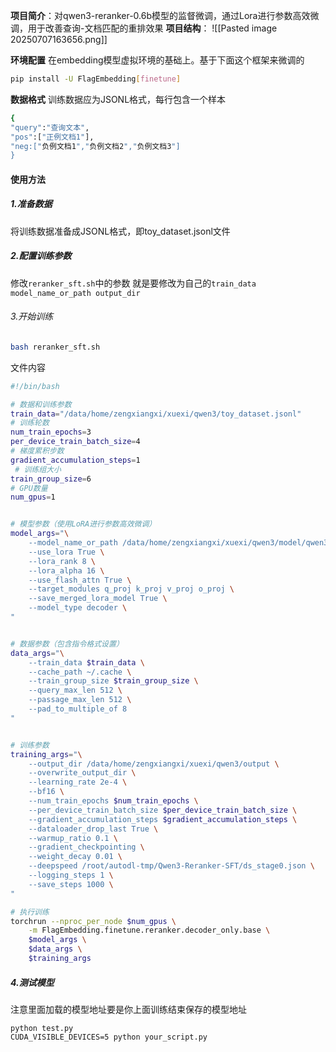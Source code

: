 **项目简介**：对qwen3-reranker-0.6b模型的监督微调，通过Lora进行参数高效微调，用于改善查询-文档匹配的重排效果
**项目结构**：
![[Pasted image 20250707163656.png]]

**环境配置**
在embedding模型虚拟环境的基础上。基于下面这个框架来微调的
```bash
pip install -U FlagEmbedding[finetune]
```

**数据格式**
训练数据应为JSONL格式，每行包含一个样本
```bash
{
"query":"查询文本",
"pos":["正例文档1"],
"neg:["负例文档1","负例文档2","负例文档3"]
}
```

#### 使用方法
##### 1.准备数据
将训练数据准备成JSONL格式，即toy_dataset.jsonl文件
##### 2.配置训练参数
修改`reranker_sft.sh`中的参数
就是要修改为自己的`train_data model_name_or_path output_dir`
###### 3.开始训练
```bash
bash reranker_sft.sh
```
文件内容
```bash
#!/bin/bash

# 数据和训练参数
train_data="/data/home/zengxiangxi/xuexi/qwen3/toy_dataset.jsonl"
# 训练轮数
num_train_epochs=3
per_device_train_batch_size=4
# 梯度累积步数
gradient_accumulation_steps=1
 # 训练组大小
train_group_size=6
# GPU数量
num_gpus=1


# 模型参数（使用LoRA进行参数高效微调）
model_args="\
    --model_name_or_path /data/home/zengxiangxi/xuexi/qwen3/model/qwen3_reranker_0.6b \
    --use_lora True \
    --lora_rank 8 \
    --lora_alpha 16 \
    --use_flash_attn True \
    --target_modules q_proj k_proj v_proj o_proj \
    --save_merged_lora_model True \
    --model_type decoder \
"


# 数据参数（包含指令格式设置）
data_args="\
    --train_data $train_data \
    --cache_path ~/.cache \
    --train_group_size $train_group_size \
    --query_max_len 512 \
    --passage_max_len 512 \
    --pad_to_multiple_of 8
"


# 训练参数
training_args="\
    --output_dir /data/home/zengxiangxi/xuexi/qwen3/output \
    --overwrite_output_dir \
    --learning_rate 2e-4 \
    --bf16 \
    --num_train_epochs $num_train_epochs \
    --per_device_train_batch_size $per_device_train_batch_size \
    --gradient_accumulation_steps $gradient_accumulation_steps \
    --dataloader_drop_last True \
    --warmup_ratio 0.1 \
    --gradient_checkpointing \
    --weight_decay 0.01 \
    --deepspeed /root/autodl-tmp/Qwen3-Reranker-SFT/ds_stage0.json \
    --logging_steps 1 \
    --save_steps 1000 \
"

# 执行训练
torchrun --nproc_per_node $num_gpus \
    -m FlagEmbedding.finetune.reranker.decoder_only.base \
    $model_args \
    $data_args \
    $training_args
```
##### 4.测试模型
注意里面加载的模型地址要是你上面训练结束保存的模型地址
```
python test.py
CUDA_VISIBLE_DEVICES=5 python your_script.py
```
